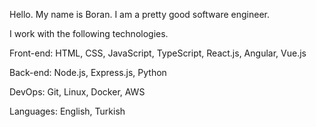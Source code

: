 Hello. My name is Boran. I am a pretty good software engineer.

I work with the following technologies.

Front-end: HTML, CSS, JavaScript, TypeScript, React.js, Angular, Vue.js

Back-end: Node.js, Express.js, Python

DevOps: Git, Linux, Docker, AWS

Languages: English, Turkish
